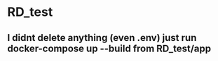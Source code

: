 # RD_test
## I didnt delete anything (even .env) just run docker-compose up --build from RD_test/app
